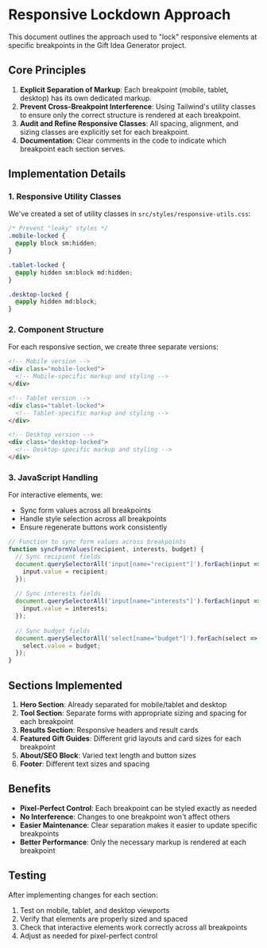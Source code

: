 # Responsive Lockdown Approach

This document outlines the approach used to "lock" responsive elements at specific breakpoints in the Gift Idea Generator project.

## Core Principles

1. **Explicit Separation of Markup**: Each breakpoint (mobile, tablet, desktop) has its own dedicated markup.
2. **Prevent Cross-Breakpoint Interference**: Using Tailwind's utility classes to ensure only the correct structure is rendered at each breakpoint.
3. **Audit and Refine Responsive Classes**: All spacing, alignment, and sizing classes are explicitly set for each breakpoint.
4. **Documentation**: Clear comments in the code to indicate which breakpoint each section serves.

## Implementation Details

### 1. Responsive Utility Classes

We've created a set of utility classes in `src/styles/responsive-utils.css`:

```css
/* Prevent "leaky" styles */
.mobile-locked {
  @apply block sm:hidden;
}

.tablet-locked {
  @apply hidden sm:block md:hidden;
}

.desktop-locked {
  @apply hidden md:block;
}
```

### 2. Component Structure

For each responsive section, we create three separate versions:

```html
<!-- Mobile version -->
<div class="mobile-locked">
  <!-- Mobile-specific markup and styling -->
</div>

<!-- Tablet version -->
<div class="tablet-locked">
  <!-- Tablet-specific markup and styling -->
</div>

<!-- Desktop version -->
<div class="desktop-locked">
  <!-- Desktop-specific markup and styling -->
</div>
```

### 3. JavaScript Handling

For interactive elements, we:
- Sync form values across all breakpoints
- Handle style selection across all breakpoints
- Ensure regenerate buttons work consistently

```javascript
// Function to sync form values across breakpoints
function syncFormValues(recipient, interests, budget) {
  // Sync recipient fields
  document.querySelectorAll('input[name="recipient"]').forEach(input => {
    input.value = recipient;
  });
  
  // Sync interests fields
  document.querySelectorAll('input[name="interests"]').forEach(input => {
    input.value = interests;
  });
  
  // Sync budget fields
  document.querySelectorAll('select[name="budget"]').forEach(select => {
    select.value = budget;
  });
}
```

## Sections Implemented

1. **Hero Section**: Already separated for mobile/tablet and desktop
2. **Tool Section**: Separate forms with appropriate sizing and spacing for each breakpoint
3. **Results Section**: Responsive headers and result cards
4. **Featured Gift Guides**: Different grid layouts and card sizes for each breakpoint
5. **About/SEO Block**: Varied text length and button sizes
6. **Footer**: Different text sizes and spacing

## Benefits

- **Pixel-Perfect Control**: Each breakpoint can be styled exactly as needed
- **No Interference**: Changes to one breakpoint won't affect others
- **Easier Maintenance**: Clear separation makes it easier to update specific breakpoints
- **Better Performance**: Only the necessary markup is rendered at each breakpoint

## Testing

After implementing changes for each section:
1. Test on mobile, tablet, and desktop viewports
2. Verify that elements are properly sized and spaced
3. Check that interactive elements work correctly across all breakpoints
4. Adjust as needed for pixel-perfect control 